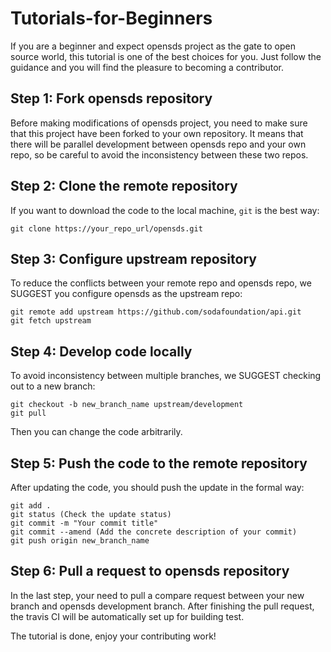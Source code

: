 # Tutorials-for-Beginners

If you are a beginner and expect opensds project as the gate to open source world, this tutorial is one of the best
choices for you. Just follow the guidance and you will find the pleasure to becoming a contributor.

## Step 1: Fork opensds repository

Before making modifications of opensds project, you need to make sure that this project have been forked to your own
repository. It means that there will be parallel development between opensds repo and your own repo, so be careful
to avoid the inconsistency between these two repos.

## Step 2: Clone the remote repository

If you want to download the code to the local machine, ```git``` is the best way:
```
git clone https://your_repo_url/opensds.git
```

## Step 3: Configure upstream repository

To reduce the conflicts between your remote repo and opensds repo, we SUGGEST you configure opensds as the upstream repo:
```
git remote add upstream https://github.com/sodafoundation/api.git
git fetch upstream
```

## Step 4: Develop code locally

To avoid inconsistency between multiple branches, we SUGGEST checking out to a new branch:
```
git checkout -b new_branch_name upstream/development
git pull
```
Then you can change the code arbitrarily.

## Step 5: Push the code to the remote repository

After updating the code, you should push the update in the formal way:
```
git add .
git status (Check the update status)
git commit -m "Your commit title"
git commit --amend (Add the concrete description of your commit)
git push origin new_branch_name
```

## Step 6: Pull a request to opensds repository

In the last step, your need to pull a compare request between your new branch and opensds development branch. After
finishing the pull request, the travis CI will be automatically set up for building test.

The tutorial is done, enjoy your contributing work!
